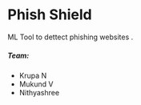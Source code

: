 # Phish Shield

ML Tool to dettect phishing websites .


##### Team:
+ Krupa N
+ Mukund V
+ Nithyashree
